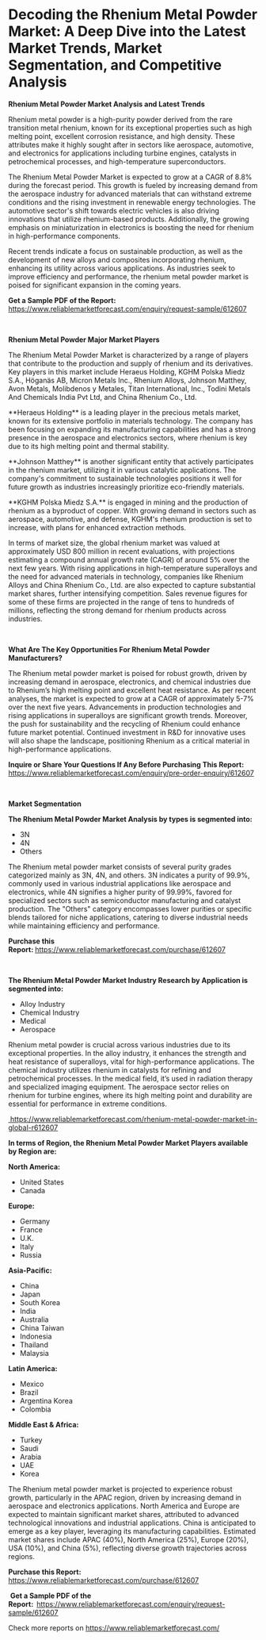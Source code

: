 <p><h1>Decoding the Rhenium Metal Powder Market: A Deep Dive into the Latest Market Trends, Market Segmentation, and Competitive Analysis</h1></p><p><strong>Rhenium Metal Powder Market Analysis and Latest Trends</strong></p>
<p><p>Rhenium metal powder is a high-purity powder derived from the rare transition metal rhenium, known for its exceptional properties such as high melting point, excellent corrosion resistance, and high density. These attributes make it highly sought after in sectors like aerospace, automotive, and electronics for applications including turbine engines, catalysts in petrochemical processes, and high-temperature superconductors.</p><p>The Rhenium Metal Powder Market is expected to grow at a CAGR of 8.8% during the forecast period. This growth is fueled by increasing demand from the aerospace industry for advanced materials that can withstand extreme conditions and the rising investment in renewable energy technologies. The automotive sector's shift towards electric vehicles is also driving innovations that utilize rhenium-based products. Additionally, the growing emphasis on miniaturization in electronics is boosting the need for rhenium in high-performance components. </p><p>Recent trends indicate a focus on sustainable production, as well as the development of new alloys and composites incorporating rhenium, enhancing its utility across various applications. As industries seek to improve efficiency and performance, the rhenium metal powder market is poised for significant expansion in the coming years.</p></p>
<p><strong>Get a Sample PDF of the Report:&nbsp;</strong> <a href="https://www.reliablemarketforecast.com/enquiry/request-sample/612607?utm_campaign=3458&utm_medium=2&utm_source=Github&utm_content=ia&utm_term=29032025&utm_id=rhenium-metal-powder">https://www.reliablemarketforecast.com/enquiry/request-sample/612607</a></p>
<p>&nbsp;</p>
<p><strong>Rhenium Metal Powder Major Market Players</strong></p>
<p><p>The Rhenium Metal Powder Market is characterized by a range of players that contribute to the production and supply of rhenium and its derivatives. Key players in this market include Heraeus Holding, KGHM Polska Miedz S.A., Höganäs AB, Micron Metals Inc., Rhenium Alloys, Johnson Matthey, Avon Metals, Molibdenos y Metales, Titan International, Inc., Todini Metals And Chemicals India Pvt Ltd, and China Rhenium Co., Ltd.</p><p>**Heraeus Holding** is a leading player in the precious metals market, known for its extensive portfolio in materials technology. The company has been focusing on expanding its manufacturing capabilities and has a strong presence in the aerospace and electronics sectors, where rhenium is key due to its high melting point and thermal stability. </p><p>**Johnson Matthey** is another significant entity that actively participates in the rhenium market, utilizing it in various catalytic applications. The company's commitment to sustainable technologies positions it well for future growth as industries increasingly prioritize eco-friendly materials.</p><p>**KGHM Polska Miedz S.A.** is engaged in mining and the production of rhenium as a byproduct of copper. With growing demand in sectors such as aerospace, automotive, and defense, KGHM's rhenium production is set to increase, with plans for enhanced extraction methods.</p><p>In terms of market size, the global rhenium market was valued at approximately USD 800 million in recent evaluations, with projections estimating a compound annual growth rate (CAGR) of around 5% over the next few years. With rising applications in high-temperature superalloys and the need for advanced materials in technology, companies like Rhenium Alloys and China Rhenium Co., Ltd. are also expected to capture substantial market shares, further intensifying competition. Sales revenue figures for some of these firms are projected in the range of tens to hundreds of millions, reflecting the strong demand for rhenium products across industries.</p></p>
<p>&nbsp;</p>
<p><strong>What Are The Key Opportunities For Rhenium Metal Powder Manufacturers?</strong></p>
<p><p>The Rhenium metal powder market is poised for robust growth, driven by increasing demand in aerospace, electronics, and chemical industries due to Rhenium’s high melting point and excellent heat resistance. As per recent analyses, the market is expected to grow at a CAGR of approximately 5-7% over the next five years. Advancements in production technologies and rising applications in superalloys are significant growth trends. Moreover, the push for sustainability and the recycling of Rhenium could enhance future market potential. Continued investment in R&D for innovative uses will also shape the landscape, positioning Rhenium as a critical material in high-performance applications.</p></p>
<p><strong>Inquire or Share Your Questions If Any Before Purchasing This Report:</strong> <a href="https://www.reliablemarketforecast.com/enquiry/pre-order-enquiry/612607?utm_campaign=3458&utm_medium=2&utm_source=Github&utm_content=ia&utm_term=29032025&utm_id=rhenium-metal-powder">https://www.reliablemarketforecast.com/enquiry/pre-order-enquiry/612607</a></p>
<p>&nbsp;</p>
<p><strong>Market Segmentation</strong></p>
<p><strong>The Rhenium Metal Powder Market Analysis by types is segmented into:</strong></p>
<p><ul><li>3N</li><li>4N</li><li>Others</li></ul></p>
<p><p>The Rhenium metal powder market consists of several purity grades categorized mainly as 3N, 4N, and others. 3N indicates a purity of 99.9%, commonly used in various industrial applications like aerospace and electronics, while 4N signifies a higher purity of 99.99%, favored for specialized sectors such as semiconductor manufacturing and catalyst production. The "Others" category encompasses lower purities or specific blends tailored for niche applications, catering to diverse industrial needs while maintaining efficiency and performance.</p></p>
<p><strong>Purchase this Report:&nbsp;</strong><a href="https://www.reliablemarketforecast.com/purchase/612607?utm_campaign=3458&utm_medium=2&utm_source=Github&utm_content=ia&utm_term=29032025&utm_id=rhenium-metal-powder">https://www.reliablemarketforecast.com/purchase/612607</a></p>
<p>&nbsp;</p>
<p><strong>The Rhenium Metal Powder Market Industry Research by Application is segmented into:</strong></p>
<p><ul><li>Alloy Industry</li><li>Chemical Industry</li><li>Medical</li><li>Aerospace</li></ul></p>
<p><p>Rhenium metal powder is crucial across various industries due to its exceptional properties. In the alloy industry, it enhances the strength and heat resistance of superalloys, vital for high-performance applications. The chemical industry utilizes rhenium in catalysts for refining and petrochemical processes. In the medical field, it’s used in radiation therapy and specialized imaging equipment. The aerospace sector relies on rhenium for turbine engines, where its high melting point and durability are essential for performance in extreme conditions.</p></p>
<p><a href="https://www.reliablemarketforecast.com/rhenium-metal-powder-market-in-global-r612607?utm_campaign=3458&utm_medium=2&utm_source=Github&utm_content=ia&utm_term=29032025&utm_id=rhenium-metal-powder">&nbsp;https://www.reliablemarketforecast.com/rhenium-metal-powder-market-in-global-r612607</a></p>
<p><strong>In terms of Region, the Rhenium Metal Powder Market Players available by Region are:</strong></p>
<p>
    <p> <strong> North America: </strong>
        <ul>
            <li>United States</li>
            <li>Canada</li>
        </ul>
        </p> 
    <p> <strong> Europe: </strong>
        <ul>
            <li>Germany</li>
            <li>France</li>
            <li>U.K.</li>
            <li>Italy</li>
            <li>Russia</li>
        </ul>
        </p> 
    <p> <strong> Asia-Pacific: </strong>
        <ul>
            <li>China</li>
            <li>Japan</li>
            <li>South Korea</li>
            <li>India</li>
            <li>Australia</li>
            <li>China Taiwan</li>
            <li>Indonesia</li>
            <li>Thailand</li>
            <li>Malaysia</li>
        </ul>
        </p> 
    <p> <strong> Latin America: </strong>
        <ul>
            <li>Mexico</li>
            <li>Brazil</li>
            <li>Argentina Korea</li>
            <li>Colombia</li>
        </ul>
        </p> 
    <p> <strong> Middle East & Africa: </strong>
        <ul>
            <li>Turkey</li>
            <li>Saudi</li>
            <li>Arabia</li>
            <li>UAE</li>
            <li>Korea</li>
        </ul>
    </p>
    </p>
<p><p>The Rhenium metal powder market is projected to experience robust growth, particularly in the APAC region, driven by increasing demand in aerospace and electronics applications. North America and Europe are expected to maintain significant market shares, attributed to advanced technological innovations and industrial applications. China is anticipated to emerge as a key player, leveraging its manufacturing capabilities. Estimated market shares include APAC (40%), North America (25%), Europe (20%), USA (10%), and China (5%), reflecting diverse growth trajectories across regions.</p></p>
<p><strong>Purchase this Report: </strong><a href="https://www.reliablemarketforecast.com/purchase/612607?utm_campaign=3458&utm_medium=2&utm_source=Github&utm_content=ia&utm_term=29032025&utm_id=rhenium-metal-powder">https://www.reliablemarketforecast.com/purchase/612607</a></p>
<p>&nbsp;<strong>Get a Sample PDF of the Report:&nbsp;&nbsp;</strong><a href="https://www.reliablemarketforecast.com/enquiry/request-sample/612607?utm_campaign=3458&utm_medium=2&utm_source=Github&utm_content=ia&utm_term=29032025&utm_id=rhenium-metal-powder">https://www.reliablemarketforecast.com/enquiry/request-sample/612607</a></p>
<p><strong></strong></p>
<p>Check more reports on <a href="https://www.reliablemarketforecast.com/?utm_campaign=3458&utm_medium=2&utm_source=Github&utm_content=ia&utm_term=29032025&utm_id=rhenium-metal-powder">https://www.reliablemarketforecast.com/</a></p>